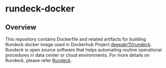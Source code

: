 # rundeck-docker

## Overview
This repository contains Dockerfile and related artifacts for building Rundeck docker image used in Dockerhub Project [deepakr11/rundeck](https://hub.docker.com/r/deepakr11/rundeck/).
Rundeck is open source software that helps automating routine operational procedures in data center or cloud environments. For more details on Rundeck, please refer [Rundeck](http://rundeck.org).